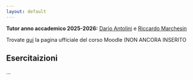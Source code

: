 ```yaml
---
layout: default
---
```


**Tutor anno accademico 2025-2026:** [Dario Antolini](mailto:dario.antolini-1@unitn.it) e [Riccardo Marchesin](mailto:edoardo.barbieri@studenti.unitn.it)

Trovate [qui](/) la pagina ufficiale del corso Moodle (NON ANCORA INSERITO

## Esercitaizioni
 ...
 


